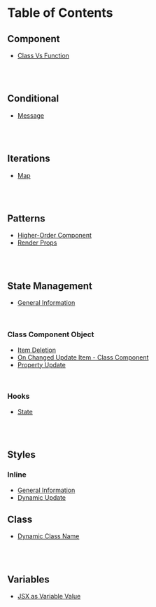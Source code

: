 # Table of Contents

## Component

- [Class Vs Function](component__class-vs-function.md)

<br><br>

## Conditional

- [Message](conditional__message.md)

<br><br>

## Iterations

- [Map](iteration__map.md)

<br><br>

## Patterns

- [Higher-Order Component](pattern__higher-order-component.md)
- [Render Props](pattern__render-prop.md)

<br><br>

## State Management

- [General Information](state__general.md)

  <br>

### Class Component Object

- [Item Deletion](state__delete.md)
- [On Changed Update Item - Class Component](state__on-changed-update-item-on-class-component-object.md)
- [Property Update](state__update-property.md)

<br>

### Hooks

- [State](State__react-hook.md)

<br><br>

## Styles

### Inline

- [General Information](style__inline.md)
- [Dynamic Update](style__inline-dynamic.md)

## Class

- [Dynamic Class Name](sytle__class-dynamic)

<br><br>

## Variables

- [JSX as Variable Value](variable__jsx.md)
